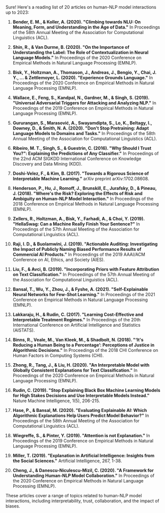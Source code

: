 Sure! Here's a reading list of 20 articles on human-NLP model interactions up to 2023:

1. **Bender, E. M., & Koller, A. (2020). "Climbing towards NLU: On Meaning, Form, and Understanding in the Age of Data."** In Proceedings of the 58th Annual Meeting of the Association for Computational Linguistics (ACL).

2. **Shin, R., & Van Durme, B. (2020). "On the Importance of Understanding the Label: The Role of Contextualization in Neural Language Models."** In Proceedings of the 2020 Conference on Empirical Methods in Natural Language Processing (EMNLP).

3. **Bisk, Y., Holtzman, A., Thomason, J., Andreas, J., Bengio, Y., Chai, J. Y., ... & Zettlemoyer, L. (2020). "Experience Grounds Language."** In Proceedings of the 2020 Conference on Empirical Methods in Natural Language Processing (EMNLP).

4. **Wallace, E., Feng, S., Kandpal, N., Gardner, M., & Singh, S. (2019). "Universal Adversarial Triggers for Attacking and Analyzing NLP."** In Proceedings of the 2019 Conference on Empirical Methods in Natural Language Processing (EMNLP).

5. **Gururangan, S., Marasović, A., Swayamdipta, S., Lo, K., Beltagy, I., Downey, D., & Smith, N. A. (2020). "Don't Stop Pretraining: Adapt Language Models to Domains and Tasks."** In Proceedings of the 58th Annual Meeting of the Association for Computational Linguistics (ACL).

6. **Ribeiro, M. T., Singh, S., & Guestrin, C. (2016). "Why Should I Trust You?": Explaining the Predictions of Any Classifier."** In Proceedings of the 22nd ACM SIGKDD International Conference on Knowledge Discovery and Data Mining (KDD).

7. **Doshi-Velez, F., & Kim, B. (2017). "Towards a Rigorous Science of Interpretable Machine Learning."** arXiv preprint arXiv:1702.08608.

8. **Henderson, P., Hu, J., Romoff, J., Brunskill, E., Jurafsky, D., & Pineau, J. (2018). "Where's the Risk? Exploring the Effects of Risk and Ambiguity on Human-NLP Model Interaction."** In Proceedings of the 2018 Conference on Empirical Methods in Natural Language Processing (EMNLP).

9. **Zellers, R., Holtzman, A., Bisk, Y., Farhadi, A., & Choi, Y. (2019). "HellaSwag: Can a Machine Really Finish Your Sentence?"** In Proceedings of the 57th Annual Meeting of the Association for Computational Linguistics (ACL).

10. **Raji, I. D., & Buolamwini, J. (2019). "Actionable Auditing: Investigating the Impact of Publicly Naming Biased Performance Results of Commercial AI Products."** In Proceedings of the 2019 AAAI/ACM Conference on AI, Ethics, and Society (AIES).

11. **Liu, F., & Avci, B. (2019). "Incorporating Priors with Feature Attribution on Text Classification."** In Proceedings of the 57th Annual Meeting of the Association for Computational Linguistics (ACL).

12. **Bansal, T., Wu, Y., Zhou, J., & Fyshe, A. (2021). "Self-Explainable Neural Networks for Few-Shot Learning."** In Proceedings of the 2021 Conference on Empirical Methods in Natural Language Processing (EMNLP).

13. **Lakkaraju, H., & Rudin, C. (2017). "Learning Cost-Effective and Interpretable Treatment Regimes."** In Proceedings of the 20th International Conference on Artificial Intelligence and Statistics (AISTATS).

14. **Binns, R., Veale, M., Van Kleek, M., & Shadbolt, N. (2018). "‘It's Reducing a Human Being to a Percentage’: Perceptions of Justice in Algorithmic Decisions."** In Proceedings of the 2018 CHI Conference on Human Factors in Computing Systems (CHI).

15. **Zhong, R., Tang, J., & Liu, H. (2020). "An Interpretable Model with Globally Consistent Explanations for Text Classification."** In Proceedings of the 2020 Conference on Empirical Methods in Natural Language Processing (EMNLP).

16. **Rudin, C. (2019). "Stop Explaining Black Box Machine Learning Models for High Stakes Decisions and Use Interpretable Models Instead."** Nature Machine Intelligence, 1(5), 206-215.

17. **Hase, P., & Bansal, M. (2020). "Evaluating Explainable AI: Which Algorithmic Explanations Help Users Predict Model Behavior?"** In Proceedings of the 58th Annual Meeting of the Association for Computational Linguistics (ACL).

18. **Wiegreffe, S., & Pinter, Y. (2019). "Attention is not Explanation."** In Proceedings of the 2019 Conference on Empirical Methods in Natural Language Processing (EMNLP).

19. **Miller, T. (2019). "Explanation in Artificial Intelligence: Insights from the Social Sciences."** Artificial Intelligence, 267, 1-38.

20. **Cheng, J., & Danescu-Niculescu-Mizil, C. (2020). "A Framework for Understanding Human-NLP Model Collaboration."** In Proceedings of the 2020 Conference on Empirical Methods in Natural Language Processing (EMNLP).

These articles cover a range of topics related to human-NLP model interactions, including interpretability, trust, collaboration, and the impact of biases.